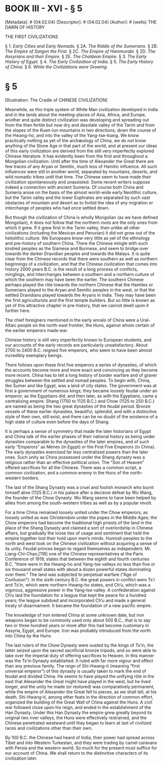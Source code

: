 # BOOK III - XVI - § 5
[Metadata]: # {04.02.04}
[Descriptor]: # {04.02.04}
[Author]: # {wells}
THE DAWN OF HISTORY

THE FIRST CIVILIZATIONS

§ 1. _Early Cities and Early Nomads._ § 2A. _The Riddle of the
Sumerians._ § 2B. _The Empire of Sargon the First._ § 2C. _The      Empire of
Hammurabi._ § 2D. _The Assyrians and their Empire._ § 2E.      _The Chaldean
Empire._ § 3. _The Early History of Egypt._ § 4. _The      Early Civilization
of India._ § 5. _The Early History of China._ §      6. _While the
Civilizations were Growing._

# § 5
[Illustration: The Cradle of CHINESE CIVILIZATION]

Meanwhile, as this triple system of White Man civilization developed in India
and in the lands about the meeting-places of Asia, Africa, and Europe, another
and quite distinct civilization was developing and spreading out from the then
fertile but now dry and desolate valley of the Tarim and from the slopes of the
Kuen-lun mountains in two directions, down the course of the Hwang-ho, and into
the valley of the Yang-tse-kiang. We know practically nothing as yet of the
archæology of China, we do not know anything of the Stone Age in that part of
the world, and at present our ideas of this early civilization are derived from
the still very imperfectly explored Chinese literature. It has evidently been
from the first and throughout a Mongolian civilization. Until after the time of
Alexander the Great there are few traces of any Aryan or Semitic, much less of
Hamitic influence. All such influences were still in another world, separated
by mountains, deserts, and wild nomadic tribes until that time. The Chinese
seem to have made their civilization spontaneously and unassisted. Some recent
writers suppose indeed a connection with ancient Sumeria. Of course both China
and Sumeria arose on the basis of the almost world-wide early Neolithic
culture, but the Tarim valley and the lower Euphrates are separated by such
vast obstacles of mountain and desert as to forbid the idea of any migration or
interchange of peoples who had once settled down.

But though the civilization of China is wholly Mongolian (as we have defined
Mongolian), it does not follow that the northern roots are the only ones from
which it grew. If it grew first in the Tarim valley, then unlike all other
civilizations (including the Mexican and Peruvian) it did not grow out of the
heliolithic culture. We Europeans know very little as yet of the ethnology and
pre-history of southern China. There the Chinese mingle with such kindred
peoples as the Siamese and Burmese, and seem to bridge over towards the darker
Dravidian peoples and towards the Malays. It is quite clear from the Chinese
records that there were southern as well as northern beginnings of a
civilization, and that the Chinese civilization that comes into history 2000
years B.C. is the result of a long process of conflicts, minglings, and
interchanges between a southern and a northern culture of which the southern
may have been the earlier. The southern Chinese perhaps played the rôle towards
the northern Chinese that the Hamites or Sumerians played to the Aryan and
Semitic peoples in the west, or that the settled Dravidians played towards the
Aryans in India. They may have been the first agriculturists and the first
temple builders. But so little is known as yet of this attractive chapter in
pre-history, that we cannot dwell upon it further here.

The chief foreigners mentioned in the early annals of China were a Ural-Altaic
people on the north-east frontier, the Huns, against whom certain of the
earlier emperors made war.

Chinese history is still very imperfectly known to European students, and our
accounts of the early records are particularly unsatisfactory. About 2700 to
2400 B.C. reigned five emperors, who seem to have been almost incredibly
exemplary beings.

There follows upon these first five emperors a series of dynasties, of which
the accounts become more and more exact and convincing as they become more
recent. China has to tell a long history of border warfare and of graver
struggles between the settled and nomad peoples. To begin with, China, like
Sumer and like Egypt, was a land of city states. The government was at first a
government of numerous kings; they became loosely feudal under an emperor, as
the Egyptians did; and then later, as with the Egyptians, came a centralizing
empire. Shang (1750 to 1125 B.C.) and Chow (1125 to 250 B.C.) are named as
being the two great dynasties of the feudal period. Bronze vessels of these
earlier dynasties, beautiful, splendid, and with a distinctive style of their
own, still exist, and there can be no doubt of the existence of a high state of
culture even before the days of Shang.

It is perhaps a sense of symmetry that made the later historians of Egypt and
China talk of the earlier phases of their national history as being under
dynasties comparable to the dynasties of the later empires, and of such early
“Emperors” as Menes (in Egypt) or the First Five Emperors (in China). The early
dynasties exercised far less centralized powers than the later ones. Such unity
as China possessed under the Shang dynasty was a religious rather than an
effective political union. The “Son of Heaven” offered sacrifices for all the
Chinese. There was a common script, a common civilization, and a common enemy
in the Huns of the north-western borders.

The last of the Shang Dynasty was a cruel and foolish monarch who burnt himself
alive (1125 B.C.) in his palace after a decisive defeat by Wu Wang, the founder
of the Chow Dynasty. Wu Wang seems to have been helped by allies from among the
south-western tribes as well as by a popular revolt.

For a time China remained loosely united under the Chow emperors, as loosely
united as was Christendom under the popes in the Middle Ages; the Chow emperors
had become the traditional high priests of the land in the place of the Shang
Dynasty and claimed a sort of overlordship in Chinese affairs, but gradually
the loose ties of usage and sentiment that held the empire together lost their
hold upon men’s minds. Hunnish peoples to the north and west took on the
Chinese civilization without acquiring a sense of its unity. Feudal princes
began to regard themselves as independent. Mr. Liang-Chi-Chao,[118] one of the
Chinese representatives at the Paris Conference of 1919, states that between
the eighth and fourth centuries B.C. “there were in the Hwang-ho and Yang-tse
valleys no less than five or six thousand small states with about a dozen
powerful states dominating over them.” The land was subjected to perpetual
warfare (“Age of Confusion”). In the sixth century B.C. the great powers in
conflict were Ts’i and Ts’in, which were northern Hwang-ho states, and Ch’u,
which was a vigorous, aggressive power in the Yang-tse valley. A confederation
against Ch’u laid the foundation for a league that kept the peace for a hundred
years; the league subdued and incorporated Ch’u and made a general treaty of
disarmament. It became the foundation of a new pacific empire.

The knowledge of iron entered China at some unknown date, but iron weapons
began to be commonly used only about 500 B.C., that is to say two or three
hundred years or more after this had become customary in Assyria, Egypt, and
Europe. Iron was probably introduced from the north into China by the Huns.

The last rulers of the Chow Dynasty were ousted by the kings of Ts’in, the
latter seized upon the sacred sacrificial bronze tripods, and so were able to
take over the imperial duty of offering sacrifices to Heaven. In this manner
was the Ts’in Dynasty established. It ruled with far more vigour and effect
than any previous family. The reign of Shi-Hwang-ti (meaning “first universal
emperor”) of this dynasty is usually taken to mark the end of feudal and
divided China. He seems to have played the unifying rôle in the east that
Alexander the Great might have played in the west, but he lived longer, and the
unity he made (or restored) was comparatively permanent, while the empire of
Alexander the Great fell to pieces, as we shall tell, at his death.
Shi-Hwang-ti, among other feats in the direction of common effort, organized
the building of the Great Wall of China against the Huns. A civil war followed
close upon his reign, and ended in the establishment of the Han Dynasty. Under
this Han Dynasty the empire grew greatly beyond its original two river valleys,
the Huns were effectively restrained, and the Chinese penetrated westward until
they began to learn at last of civilized races and civilizations other than
their own.

By 100 B.C. the Chinese had heard of India, their power had spread across Tibet
and into Western Turkestan, and they were trading by camel caravans with Persia
and the western world. So much for the present must suffice for our account of
China. We shall return to the distinctive characters of its civilization later.

